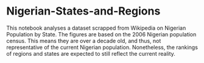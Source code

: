 # Nigerian-States-and-Regions
This notebook analyses a dataset scrapped from Wikipedia on Nigerian Population by State. The figures are based on the 2006 Nigerian population census. This means they are over a decade old, and thus, not representative of the current Nigerian population. Nonetheless, the rankings of regions and states are expected to still reflect the current reality.
